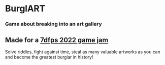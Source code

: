 # BurglART
### Game about breaking into an art gallery
Made for a [**7dfps 2022 game jam**](https://itch.io/jam/7dfps-2022)
---
Solve riddles, fight against time, steal as many valuable artworks as you can and become the greatest burglar in history!
